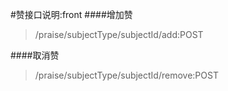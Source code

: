 #赞接口说明:front
####增加赞
>/praise/subjectType/subjectId/add:POST

####取消赞
>/praise/subjectType/subjectId/remove:POST
